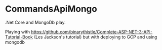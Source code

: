 # CommandsApiMongo
.Net Core and MongoDb play.

Playing with https://github.com/binarythistle/Complete-ASP-NET-3-API-Tutorial-Book (Les Jackson's tutorial) but with deploying to GCP and using mongodb

